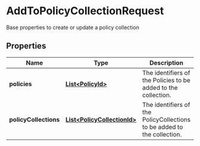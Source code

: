 

# AddToPolicyCollectionRequest

Base properties to create or update a policy collection

## Properties

Name | Type | Description | Notes
------------ | ------------- | ------------- | -------------
**policies** | [**List&lt;PolicyId&gt;**](PolicyId.md) | The identifiers of the Policies to be added to the collection. |  [optional]
**policyCollections** | [**List&lt;PolicyCollectionId&gt;**](PolicyCollectionId.md) | The identifiers of the PolicyCollections to be added to the collection. |  [optional]



